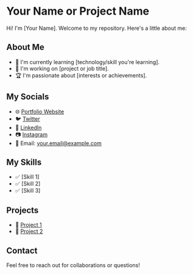 # Your Name or Project Name

Hi! I'm [Your Name]. Welcome to my repository. Here's a little about me:

## About Me
- 🌱 I'm currently learning [technology/skill you're learning].
- 💼 I'm working on [project or job title].
- 🏆 I'm passionate about [interests or achievements].

## My Socials
- 🌐 [Portfolio Website](https://your-portfolio-link.com)
- 🐦 [Twitter](https://twitter.com/yourusername)
- 💼 [LinkedIn](https://www.linkedin.com/in/yourusername/)
- 📷 [Instagram](https://instagram.com/yourusername)
- 📧 Email: [your.email@example.com](mailto:your.email@example.com)

## My Skills
- ✅ [Skill 1]
- ✅ [Skill 2]
- ✅ [Skill 3]

## Projects
- 🔗 [Project 1](https://github.com/yourusername/project1)
- 🔗 [Project 2](https://github.com/yourusername/project2)

## Contact
Feel free to reach out for collaborations or questions!
